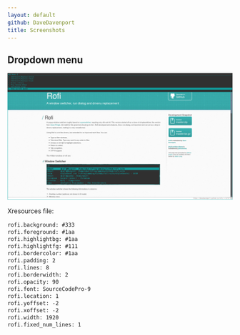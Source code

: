```yaml
---
layout: default
github: DaveDavenport
title: Screenshots
---
```


## Dropdown menu

[ ![Rofi in dropdown menu mode](images/rofi/screenshots/dropdown.png)
](images/rofi/screenshots/dropdown.png)

Xresources file:

    rofi.background: #333
    rofi.foreground: #1aa
    rofi.highlightbg: #1aa
    rofi.highlightfg: #111
    rofi.bordercolor: #1aa
    rofi.padding: 2
    rofi.lines: 8
    rofi.borderwidth: 2
    rofi.opacity: 90
    rofi.font: SourceCodePro-9
    rofi.location: 1
    rofi.yoffset: -2
    rofi.xoffset: -2
    rofi.width: 1920
    rofi.fixed_num_lines: 1

